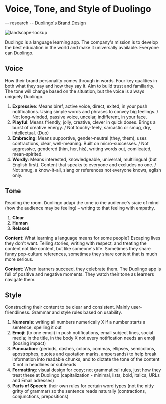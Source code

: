 # Voice, Tone, and Style of Duolingo
-- research --
[Duolingo's Brand Design](https://design.duolingo.com)

![landscape-lockup](https://github.com/TessCreative/english-for-designers/assets/149793815/996bd7c7-bca4-4735-8d04-27c2fb98c225)

Duolingo is a language learning app. The company's mission is to develop the best education in the world and make it universally available. Everyone can Duolingo.

## Voice
How their brand personality comes through in words. Four key qualities in both what they say and how they say it. Aim to build trust and familiarity. The tone will change based on the situation, but the voice is always uniquely Duolingo.

1. **Expressive**: Means biref, active voice, direct, exited, in your push notifications. Using simple words and phrases to convey big feelings. / Not long-winded, passive voice, uncelar, indifferent, in your face.
2. **Playful**: Means friendly, jolly, creative, clever in quick doses. Brings a burst of creative energy. / Not touchy-feely, sarcastic or smug, dry, intellectual. (Duo)
3. **Embracing**: Means supportive, gender-neutral (they, them), uses contractions, clear, well-meaning. Built on micro-successes. / Not aggressive, gendered (him, her, his), writing words out, comlicated, mean-spirited.
4. **Wordly**: Means interested, knowledgeable, universal, multilingual (but English first). Content that speaks to everyone and excludes no one. / Not smug, a know-it-all, slang or references not everyone knows, eglish only.

## Tone
Reading the room. Duolingo adapt the tone to the audience's state of mind (how the audience may be feeling) – writing to that feeling with empathy.

1. **Clear**
2. **Human**
3. **Relaxed**

**Content**: What learning a language means for some people? Escaping lives they don't want. Telling stories, writing with respect, and treating the content not like content, but like someone's life. Sometimes they share funny pop-culture references, sometimes they share content that is much more serious.

**Context**: When learners succeed, they celebrate them. The Duolingo app is full of positive and negative moments. They watch their tone as learners navigate them.

## Style
Constructing their content to be clear and consistent. Mainly user-friendliness. Grammar and style rules based on usability.

1. **Numerals**: writing all numbers numerically X if a number starts a sentence, spelling it out
2. **Emoji**: (to one emoji) in push notifications, email subject lines, social media; in the title, in the body X not every notification needs an emoji (loosing impact)
3. **Puncuation**: (periods, dashes, colons, commas, ellipses, semicolons, apostrophes, quotes and quotation marks, ampersands) to help break information into readable chunks, and to dictate the tone of the content X not in headlines or subheads
4. **Formatting**: visual design for copy; not grammatical rules, just how they treat these at Duolingo (capitalization - minimal, lists, bold, italics, URLs and Email adresses)
5. **Parts of Speech**: their own rules for certain word types (not the nitty gritty of grammar) so the sentence reads naturally (contractions, conjunctions, prepositions)

